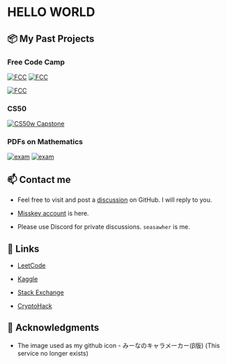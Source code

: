 # HELLO WORLD

## 📦 My Past Projects

### Free Code Camp

[![FCC](https://github-readme-stats.vercel.app/api/pin/?username=Seasawher&repo=book-recommendation&show_owner=True)](https://github.com/Seasawher/book-recommendation) [![FCC](https://github-readme-stats.vercel.app/api/pin/?username=Seasawher&repo=linear-regression&show_owner=True)](https://github.com/Seasawher/linear-regression)

[![FCC](https://github-readme-stats.vercel.app/api/pin/?username=Seasawher&repo=neural-network-sms-text-classifier&show_owner=True)](https://github.com/Seasawher/neural-network-sms-text-classifier)

### CS50

[![CS50w Capstone](https://github-readme-stats.vercel.app/api/pin/?username=Seasawher&repo=cs50web-capstone&show_owner=True)](https://github.com/Seasawher/cs50web-capstone)

### PDFs on Mathematics

[![exam](https://github-readme-stats.vercel.app/api/pin/?username=Seasawher&repo=graduate_exam&show_owner=True)](https://github.com/Seasawher/graduate_exam) [![exam](https://github-readme-stats.vercel.app/api/pin/?username=Seasawher&repo=system_exam&show_owner=True)](https://github.com/Seasawher/system_exam)

## 📫 Contact me

* Feel free to visit and post a [discussion](https://github.com/Seasawher/Seasawher/discussions) on GitHub. I will reply to you.

* [Misskey account](https://misskey.io/@seasawher) is here.

* Please use Discord for private discussions. `seasawher` is me.

## 🔗 Links

* [LeetCode](https://leetcode.com/Seasawher/)

* [Kaggle](https://www.kaggle.com/seasawher)

* [Stack Exchange](https://stackexchange.com/users/13256393/kitamado)

* [CryptoHack](https://cryptohack.org/user/seasawher/)

## 🙇 Acknowledgments

* The image used as my github icon - みーなのキャラメーカー(β版) (This service no longer exists)
